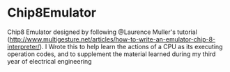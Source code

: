 # Chip8Emulator
Chip8 Emulator designed by following @Laurence Muller's tutorial (http://www.multigesture.net/articles/how-to-write-an-emulator-chip-8-interpreter/). I Wrote this to help learn the actions of a CPU as its executing operation codes, and to supplement the material learned during my third year of electrical engineering
